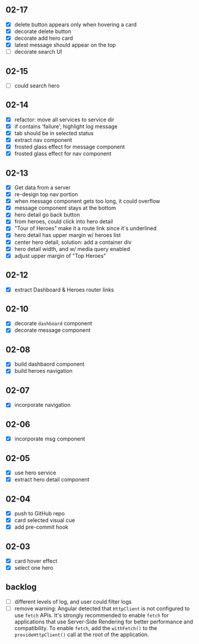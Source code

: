 ## 02-17
- [x] delete button appears only when hovering a card
- [x] decorate delete button
- [x] decorate add hero card
- [x] latest message should appear on the top
- [ ] decorate search UI

## 02-15
- [ ] could search hero

## 02-14
- [x] refactor: move all services to service dir 
- [x] if contains 'failure', highlight log message
- [x] tab should be in selected status
- [x] extract nav component
- [x] frosted glass effect for message component
- [x] frosted glass effect for nav component

## 02-13
- [x] Get data from a server
- [x] re-design top nav portion
- [x] when message component gets too long, it could overflow
- [x] message component stays at the bottom
- [x] hero detail go back button
- [x] from heroes, could click into hero detail
- [x] "Tour of Heroes" make it a route link since it's underlined
- [x] hero detail has upper margin w/ heroes list
- [x] center hero detail, solution: add a container div
- [x] hero detail width, and w/ media query enabled
- [x] adjust upper margin of "Top Heroes"

## 02-12
- [x] extract Dashboard & Heroes router links

## 02-10
- [x] decorate `dashboard` component
- [x] decorate message component

## 02-08
- [x] build dashbaord component
- [x] build heroes navigation

## 02-07
- [x] incorporate navigation

## 02-06
- [x] incorporate msg component

## 02-05
- [x] use hero service
- [x] extract hero detail component

## 02-04
- [x] push to GitHub repo
- [x] card selected visual cue
- [x] add pre-commit hook

## 02-03
- [x] card hover effect
- [x] select one hero

## backlog
- [ ] different levels of log, and user could filter logs
- [ ] remove warning: Angular detected that `HttpClient` is not configured to use `fetch` APIs. It's strongly recommended to enable `fetch` for applications that use Server-Side Rendering for better performance and compatibility. To enable `fetch`, add the `withFetch()` to the `provideHttpClient()` call at the root of the application.
